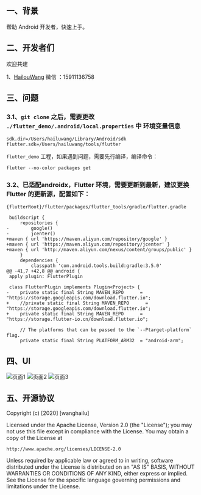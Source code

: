 
## 一、背景

帮助 Android 开发者，快速上手。

## 二、开发者们

 欢迎共建
 
 1、[HailouWang](https://github.com/HailouWang)  微信 ：15911136758
 
## 三、问题

### 3.1、``git clone`` 之后，需要更改 ``./flutter_demo/.android/local.properties`` 中 环境变量信息

```properties
sdk.dir=/Users/hailuwang/Library/Android/sdk
flutter.sdk=/Users/hailuwang/tools/flutter
```

``flutter_demo`` 工程，如果遇到问题，需要先行编译，编译命令：

```groovy
flutter --no-color packages get
```

### 3.2、已适配androidx，Flutter 环境，需要更新到最新，建议更换Flutter 的更新源，配置如下：

``{flutterRoot}/flutter/packages/flutter_tools/gradle/flutter.gradle``

```properties
 buildscript {
     repositories {
-        google()
-        jcenter()
+maven { url 'https://maven.aliyun.com/repository/google' }
+maven { url 'https://maven.aliyun.com/repository/jcenter' }
+maven { url 'http://maven.aliyun.com/nexus/content/groups/public' }
     }
     dependencies {
         classpath 'com.android.tools.build:gradle:3.5.0'
@@ -41,7 +42,8 @@ android {
 apply plugin: FlutterPlugin
 
 class FlutterPlugin implements Plugin<Project> {
-    private static final String MAVEN_REPO      = "https://storage.googleapis.com/download.flutter.io";
+    //private static final String MAVEN_REPO      = "https://storage.googleapis.com/download.flutter.io";
+    private static final String MAVEN_REPO      = "https://storage.flutter-io.cn/download.flutter.io";
 
     // The platforms that can be passed to the `--Ptarget-platform` flag.
     private static final String PLATFORM_ARM32  = "android-arm";
```
 
## 四、UI

![页面1](https://upload-images.jianshu.io/upload_images/3828779-541d87094fa2eabc.gif?imageMogr2/auto-orient/strip|imageView2/2/w/344/format/webp)
![页面2](https://upload-images.jianshu.io/upload_images/3828779-6e5d9d3e61d4f9ce.gif?imageMogr2/auto-orient/strip|imageView2/2/w/344/format/webp)
![页面3](https://upload-images.jianshu.io/upload_images/3828779-eb0cec16069aee43.gif?imageMogr2/auto-orient/strip|imageView2/2/w/344/format/webp)

## 五、开源协议

Copyright (c) [2020] [wanghailu]

Licensed under the Apache License, Version 2.0 (the "License");
you may not use this file except in compliance with the License.
You may obtain a copy of the License at

    http://www.apache.org/licenses/LICENSE-2.0

Unless required by applicable law or agreed to in writing, software
distributed under the License is distributed on an "AS IS" BASIS,
WITHOUT WARRANTIES OR CONDITIONS OF ANY KIND, either express or implied.
See the License for the specific language governing permissions and
limitations under the License.







































